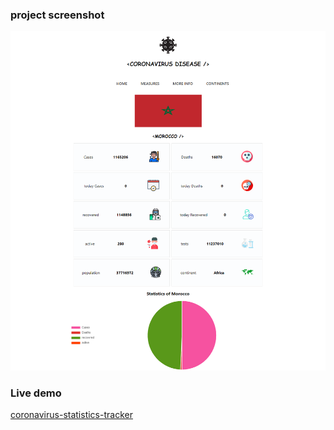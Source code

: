 ### project screenshot
<img src="https://github.com/Abdelmalek123-Ennani/coronavirus-statistics-tracker/blob/main/src/svgs/React-App%20(1).png" alt="project screenshot" />

### Live demo
<a href="https://covid-21.netlify.app/">coronavirus-statistics-tracker</a>
